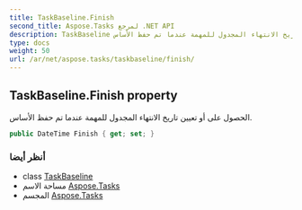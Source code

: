 ```yaml
---
title: TaskBaseline.Finish
second_title: Aspose.Tasks لمرجع .NET API
description: TaskBaseline ملكية. الحصول على أو تعيين تاريخ الانتهاء المجدول للمهمة عندما تم حفظ الأساس.
type: docs
weight: 50
url: /ar/net/aspose.tasks/taskbaseline/finish/
---
```

## TaskBaseline.Finish property

الحصول على أو تعيين تاريخ الانتهاء المجدول للمهمة عندما تم حفظ الأساس.

```csharp
public DateTime Finish { get; set; }
```

### أنظر أيضا

* class [TaskBaseline](../)
* مساحة الاسم [Aspose.Tasks](../../taskbaseline/)
* المجسم [Aspose.Tasks](../../../)


